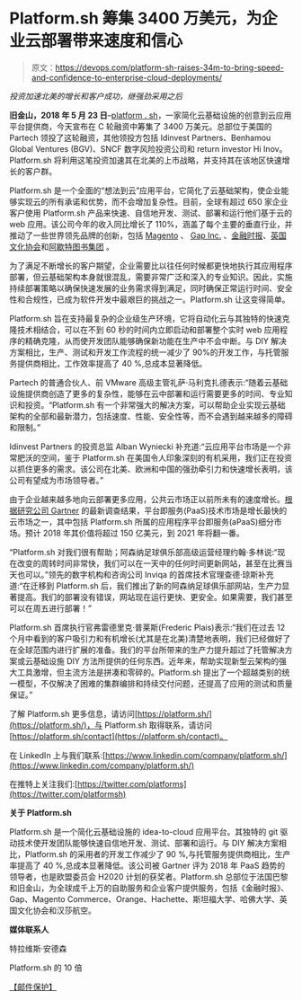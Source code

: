 # Platform.sh 筹集 3400 万美元，为企业云部署带来速度和信心

> 原文：<https://devops.com/platform-sh-raises-34m-to-bring-speed-and-confidence-to-enterprise-cloud-deployments/>

*投资加速北美的增长和客户成功，继强劲采用之后*

**旧金山，2018 年 5 月 23 日**–[platform . sh](https://platform.sh/)，一家简化云基础设施的创意到云应用平台提供商，今天宣布在 C 轮融资中筹集了 3400 万美元。总部位于美国的 Partech 领投了这轮融资，其他领投方包括 Idinvest Partners、Benhamou Global Ventures (BGV)、SNCF 数字风险投资公司和 return investor Hi Inov。Platform.sh 将利用这笔投资加速其在北美的上市战略，并支持其在该地区快速增长的客户群。

Platform.sh 是一个全面的“想法到云”应用平台，它简化了云基础架构，使企业能够实现云的所有承诺和优势，而不会增加复杂性。目前，全球有超过 650 家企业客户使用 Platform.sh 产品来快速、自信地开发、测试、部署和运行他们基于云的 web 应用。该公司今年的收入同比增长了 110%，涵盖了每个主要的垂直行业，并推动了一些世界领先品牌的创新，包括 [Magento](https://magento.com/) 、 [Gap Inc.](http://www.gapinc.com/content/gapinc/html.html) 、[金融时报](https://www.ft.com/)、[英国文化协会](https://www.britishcouncil.org/)和[阿歇特图书集团](https://www.hachettebookgroup.com/) 。

为了满足不断增长的客户期望，企业需要比以往任何时候都更快地执行其应用程序部署，但云基础架构本身就很混乱，需要非常广泛和深入的专业知识。因此，实施持续部署策略以确保快速发展的业务需求得到满足，同时确保正常运行时间、安全性和合规性，已成为软件开发中最艰巨的挑战之一。Platform.sh 让这变得简单。

Platform.sh 旨在支持最复杂的企业级生产环境，它将自动化云与其独特的快速克隆技术相结合，可以在不到 60 秒的时间内立即启动和部署整个实时 web 应用程序的精确克隆，从而使开发团队能够确保新功能在生产中不会中断。与 DIY 解决方案相比，生产、测试和开发工作流程的统一减少了 90%的开发工作，与托管服务提供商相比，工作效率提高了 40 %,总成本显著降低。

Partech 的普通合伙人、前 VMware 高级主管礼萨·马利克扎德表示:“随着云基础设施提供商创造了更多的复杂性，能够在云中部署和运行需要更多的时间、专业知识和投资。“Platform.sh 有一个非常强大的解决方案，可以帮助企业实现云基础架构的全部和最新潜力，包括速度、性能、安全性等，而不会遇到越来越多的障碍和限制。”

Idinvest Partners 的投资总监 Alban Wyniecki 补充道:“云应用平台市场是一个非常肥沃的空间，鉴于 Platform.sh 在美国令人印象深刻的有机采用，我们正在投资以抓住更多的需求。该公司在北美、欧洲和中国的强劲牵引力和快速增长表明，该公司有望成为市场领导者。”

由于企业越来越多地向云部署更多应用，公共云市场正以前所未有的速度增长。[根据研究公司 Gartner](https://www.gartner.com/newsroom/id/3871416) 的最新调查结果，平台即服务(PaaS)技术市场是增长最快的云市场之一，其中包括 Platform.sh 所属的应用程序平台即服务(aPaaS)细分市场。预计 2018 年其价值将超过 150 亿美元，到 2021 年将翻一番。

“Platform.sh 对我们很有帮助；阿森纳足球俱乐部高级运营经理约翰·多林说:“现在改变的周转时间非常快，我们可以在一天中的任何时间更新网站，甚至在比赛当天也可以。”领先的数字机构和咨询公司 Inviqa 的首席技术官理查德·琼斯补充道:“在迁移到 Platform.sh 后，我们推出了新的阿森纳足球俱乐部网站，生产力显著提高。我们的部署没有错误，网站现在运行更快、更安全。如果需要，我们甚至可以在周五进行部署！”

Platform.sh 首席执行官弗雷德里克·普莱斯(Frederic Plais)表示:“我们在过去 12 个月中看到的客户吸引力和有机增长(尤其是在北美)清楚地表明，我们已经做好了在全球范围内进行扩展的准备。我们的平台所带来的生产力提升超过了托管解决方案或云基础设施 DIY 方法所提供的任何东西。近年来，帮助实现新型云架构的强大工具激增，但主流方法是拼凑和零碎的。Platform.sh 提出了一个超越类别的统一模型，不仅解决了困难的集群编排和持续交付问题，还提高了应用的测试和质量保证。”

了解 Platform.sh 更多信息，请访问[https://platform.sh/](https://platform.sh/)，与 Platform.sh 取得联系，请访问[https://platform.sh/contact](https://platform.sh/contact)。

在 LinkedIn 上与我们联系:[https://www.linkedin.com/company/platform.sh/](https://www.linkedin.com/company/platform.sh/)

在推特上关注我们:[https://twitter.com/platforms](https://twitter.com/platformsh)

**关于 Platform.sh**

Platform.sh 是一个简化云基础设施的 idea-to-cloud 应用平台。其独特的 git 驱动技术使开发团队能够快速自信地开发、测试、部署和运行。与 DIY 解决方案相比，Platform.sh 的采用者的开发工作减少了 90 %,与托管服务提供商相比，生产率提高了 40 %,总成本显著降低。该公司被 Gartner 评为 2018 年 PaaS 趋势的领导者，也是欧盟委员会 H2020 计划的获奖者。Platform.sh 总部位于法国巴黎和旧金山，为全球成千上万的自助服务和企业客户提供服务，包括《金融时报》、Gap、Magento Commerce、Orange、Hachette、斯坦福大学、哈佛大学、英国文化协会和汉莎航空。

**媒体联系人**

特拉维斯·安德森

Platform.sh 的 10 倍

[【邮件保护】](/cdn-cgi/l/email-protection#62320e0316040d100f4c110a225352040d0e064c010d0f)